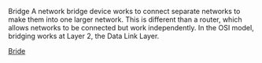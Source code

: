 Bridge
A network bridge device works to connect separate networks to make them into one larger network. This is different than a router, which allows networks to be connected but work independently. In the OSI model, bridging works at Layer 2, the Data Link Layer.

[Bride](https://geek-university.com/ccna/what-is-a-network-bridge/)